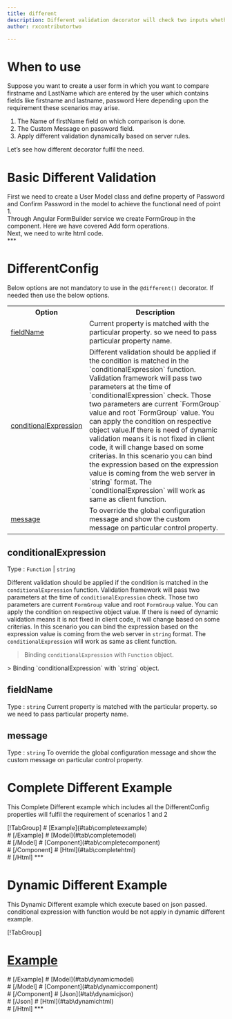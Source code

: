 ```yaml
---
title: different 
description: Different validation decorator will check two inputs whether they are different or not. It is just opposite of compare decorator.
author: rxcontributortwo

---
```

# When to use
Suppose you want to create a user form in which you want to compare firstname and LastName which are entered by the user which contains fields like firstname and lastname, password Here depending upon the requirement these scenarios may arise.

<ol>
    <li>The Name of firstName field on which comparison is done.</li>
    <li>The Custom Message on password field.</li>
    <li>Apply different validation dynamically based on server rules.</li>
</ol>

Let’s see how different decorator fulfil the need.

# Basic Different Validation
<data-scope scope="['decorator']">
First we need to create a User Model class and define property of Password and Confirm Password in the model to achieve the functional need of point 1.
<div component="app-code" key="different-add-model"></div> 
</data-scope>
Through Angular FormBuilder service we create FormGroup in the component.
Here we have covered Add form operations. 

<div component="app-code" key="different-add-component"></div> 
Next, we need to write html code.
<div component="app-code" key="different-add-html"></div> 
<div component="app-example-runner" ref-component="app-different-add"></div>
***

# DifferentConfig
Below options are not mandatory to use in the `@different()` decorator. If needed then use the below options.

<table class="table table-bordered table-striped">
<tr><th>Option</th><th>Description</th></tr>
<tr><td><a href="#fieldName" (click)='scrollTo("#fieldName")' title="fieldName">fieldName</a></td><td>Current property is matched with the particular property. so we need to pass particular property name.</td></tr>
<tr><td><a href="#conditionalExpression" (click)='scrollTo("#conditionalExpression")' title="conditionalExpression">conditionalExpression</a></td><td>Different validation should be applied if the condition is matched in the `conditionalExpression` function. Validation framework will pass two parameters at the time of `conditionalExpression` check. Those two parameters are current `FormGroup` value and root `FormGroup` value. You can apply the condition on respective object value.If there is need of dynamic validation means it is not fixed in client code, it will change based on some criterias. In this scenario you can bind the expression based on the expression value is coming from the web server in `string` format. The `conditionalExpression` will work as same as client function.</td></tr>
<tr><td><a href="#message" (click)='scrollTo("#message")' title="message">message</a></td><td>To override the global configuration message and show the custom message on particular control property.</td></tr>
</table>

## conditionalExpression 
Type :  `Function`  |  `string` 

Different validation should be applied if the condition is matched in the `conditionalExpression` function. Validation framework will pass two parameters at the time of `conditionalExpression` check. Those two parameters are current `FormGroup` value and root `FormGroup` value. You can apply the condition on respective object value.
If there is need of dynamic validation means it is not fixed in client code, it will change based on some criterias. In this scenario you can bind the expression based on the expression value is coming from the web server in `string` format. The `conditionalExpression` will work as same as client function.

> Binding `conditionalExpression` with `Function` object.
<div component="app-code" key="different-conditionalExpressionExampleFunction-model"></div> 
> Binding `conditionalExpression` with `string` object.
<div component="app-code" key="different-conditionalExpressionExampleString-model"></div> 

<div component="app-example-runner" ref-component="app-different-conditionalExpression" title="different decorators with conditionalExpression" key="conditionalExpression"></div>

## fieldName 
Type :  `string` 
Current property is matched with the particular property. so we need to pass particular property name.

<div component="app-code" key="different-fieldNameExample-model"></div> 
<div component="app-example-runner" ref-component="app-different-fieldName" title="different decorators with fieldName" key="fieldName"></div>

## message
Type :  `string` 
To override the global configuration message and show the custom message on particular control property.

<div component="app-code" key="different-messageExample-model"></div> 
<div component="app-example-runner" ref-component="app-different-message" title="different decorators with message" key="message"></div>

# Complete Different Example

This Complete Different example which includes all the DifferentConfig properties will fulfil the requirement of scenarios 1 and 2 

<div component="app-tabs" key="complete"></div>
[!TabGroup]
# [Example](#tab\completeexample)
<div component="app-example-runner" ref-component="app-different-complete"></div>
# [/Example]
<data-scope scope="['decorator']">
# [Model](#tab\completemodel)
<div component="app-code" key="different-complete-model"></div> 
# [/Model]
</data-scope>
# [Component](#tab\completecomponent)
<div component="app-code" key="different-complete-component"></div> 
# [/Component]
# [Html](#tab\completehtml)
<div component="app-code" key="different-complete-html"></div> 
# [/Html]
***

# Dynamic Different Example

This Dynamic Different example which execute based on json passed. conditional expression with function would be not apply in dynamic different example. 

<div component="app-tabs" key="dynamic"></div>

[!TabGroup]
# [Example](#tab\dynamicexample)
<div component="app-example-runner" ref-component="app-different-dynamic"></div>
# [/Example]
<data-scope scope="['decorator']">
# [Model](#tab\dynamicmodel)
<div component="app-code" key="different-dynamic-model"></div>
# [/Model]
</data-scope>
# [Component](#tab\dynamiccomponent)
<div component="app-code" key="different-dynamic-component"></div>
# [/Component]
# [Json](#tab\dynamicjson)
<div component="app-code" key="different-dynamic-json"></div>
# [/Json]
# [Html](#tab\dynamichtml)
<div component="app-code" key="different-dynamic-html"></div> 
# [/Html] 
***
